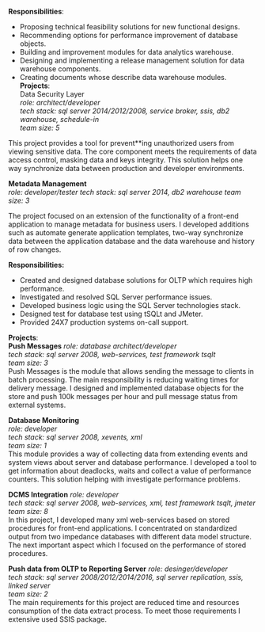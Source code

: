 **Responsibilities**:  

- Proposing technical feasibility solutions for new functional designs.  
- Recommending options for performance improvement of database objects.  
- Building and improvement modules for data analytics warehouse. 
- Designing and implementing a release management solution for data warehouse components.  
- Creating documents whose describe data warehouse modules.  
**Projects**:  
Data Security Layer  
*role: architect/developer*  
*tech stack: sql server 2014/2012/2008, service broker, ssis, db2 warehouse, schedule-in*  
*team size: 5*  

This project provides a tool for prevent**ing unauthorized users from viewing sensitive data. The core component meets the requirements of data access control, masking data and keys integrity. This solution helps one way synchronize data between production and developer environments.  

**Metadata Management**  
*role: developer/tester*
*tech stack: sql server 2014, db2 warehouse*
*team size: 3*

The project focused on an extension of the functionality of a front-end application to manage metadata for business users. I developed additions such as automate generate application templates, two-way synchronize data between the application database and the data warehouse and history of row changes.  

**Responsibilities:**  

- Created and designed database solutions for OLTP which requires high performance.  
- Investigated and resolved SQL Server performance issues.  
- Developed business logic using the SQL Server technologies stack.  
- Designed test for database test using tSQLt and JMeter.  
- Provided 24X7 production systems on-call support.  

**Projects**:  
**Push Messages**
*role: database architect/developer*  
*tech stack: sql server 2008, web-services, test framework tsqlt*  
*team size: 3*  
Push Messages is the module that allows sending the message to clients in batch processing. The main responsibility is reducing waiting times for delivery message. I designed and implemented database objects for the store and push 100k messages per hour and pull message status from external systems.

**Database Monitoring**  
*role: developer*  
*tech stack: sql server 2008, xevents, xml*  
*team size: 1*  
This module provides a way of collecting data from extending events and system views about server and database performance. I developed a tool to get information about deadlocks, waits and collect a value of performance counters. This solution helping with investigate performance problems.

**DCMS Integration** 
*role: developer*    
*tech stack: sql server 2008, web-services, xml, test framework tsqlt, jmeter*  
*team size: 8*  
In this project, I developed many xml web-services based on stored procedures for front-end applications. I concentrated on standardized output from two impedance databases with different data model structure. The next important aspect which I focused on the performance of stored procedures.

**Push data from OLTP to Reporting Server**
*role: desinger/developer*  
*tech stack: sql server 2008/2012/2014/2016, sql server replication, ssis, linked server*  
*team size: 2*  
The main requirements for this project are reduced time and resources consumption of the data extract process. To meet those requirements I extensive used SSIS package.
